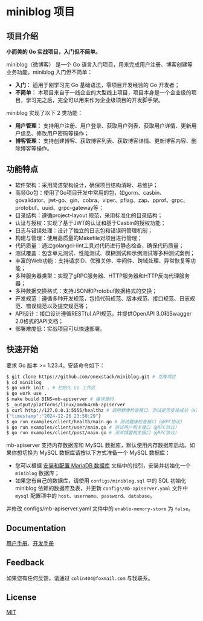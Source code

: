 # miniblog 项目

## 项目介绍

**小而美的 Go 实战项目，入门但不简单。**

miniblog（微博客） 是一个 Go 语言入门项目，用来完成用户注册、博客创建等业务功能。miniblog 入门但不简单：

- **入门：** 适用于刚学习完 Go 基础语法，零项目开发经验的 Go 开发者；
- **不简单：** 本项目来自于一线企业的大型线上项目，项目本身是一个企业级的项目，学习完之后，完全可以用来作为企业级项目的开发脚手架。

miniblog 实现了以下 2 类功能：
- **用户管理：** 支持用户注册、用户登录、获取用户列表、获取用户详情、更新用户信息、修改用户密码等操作；
- **博客管理：** 支持创建博客、获取博客列表、获取博客详情、更新博客内容、删除博客等操作。

## 功能特点

- 软件架构：采用简洁架构设计，确保项目结构清晰、易维护；
- 高频Go包：使用了Go项目开发中常用的包，如gorm、casbin、govalidator、jwt-go、gin、cobra、viper、pflag、zap、pprof、grpc、protobuf、uuid、grpc-gateway等；
- 目录结构：遵循project-layout 规范，采用标准化的目录结构；
- 认证与授权：实现了基于JWT的认证和基于Casbin的授权功能；
- 日志与错误处理：设计了独立的日志包和错误码管理机制；
- 构建与管理：使用高质量的Makefile对项目进行管理；
- 代码质量：通过golangci-lint工具对代码进行静态检查，确保代码质量；
- 测试覆盖：包含单元测试、性能测试、模糊测试和示例测试等多种测试案例；
- 丰富的Web功能：支持请求ID、优雅关停、中间件、跨域处理、异常恢复等功能；
- 多种服务器类型：实现了gRPC服务器、HTTP服务器和HTTP反向代理服务器；
- 多种数据交换格式：支持JSON和Protobuf数据格式的交换；
- 开发规范：遵循多种开发规范，包括代码规范、版本规范、接口规范、日志规范、错误规范以及提交规范等；
- API设计：接口设计遵循RESTful API规范，并提供OpenAPI 3.0和Swagger 2.0格式的API文档；
- 部署难度低：实战项目可以快速部署。

## 快速开始

要求 Go 版本 >= 1.23.4。安装命令如下：

```bash
$ git clone https://github.com/onexstack/miniblog.git # 克隆项目
$ cd miniblog
$ go work init . # 初始化 Go 工作区
$ go work use .
$ make build BINS=mb-apiserver # 编译源码
$ _output/platforms/linux/amd64/mb-apiserver
$ curl http://127.0.0.1:5555/healthz # 调用健康检查接口，测试是否安装成功（HTTPS协议）
{"timestamp":"2024-12-26 23:50:29"}
$ go run examples/client/health/main.go # 测试健康检查接口（gRPC协议）
$ go run examples/client/user/main.go # 测试用户相关接口（gRPC协议）
$ go run examples/client/post/main.go # 测试博客相关接口（gRPC协议）
```

mb-apiserver 支持内存数据库和 MySQL 数据库，默认使用内存数据库启动。如果你想切换为 MySQL 数据库请按以下方式准备一个 MySQL 数据库：
- 您可以根据 [安装和配置 MariaDB 数据库](./docs/devel/zh-CN/mysql.md) 文档中的指引，安装并初始化一个 `miniblog` 数据库；
- 如果您有自己的数据库，请使用 `configs/miniblog.sql` 中的 SQL 初始化 miniblog 依赖的数据库及表，并更新 `configs/mb-apiserver.yaml` 文件中 `mysql` 配置项中的 `host`、`username`、`password`、`database`。

并修改 configs/mb-apiserver.yaml 文件中的 `enable-memory-store` 为 `false`。

## Documentation

[用户手册](./docs/guide/zh-CN/README.md)、[开发手册](./docs/devel/zh-CN/README.md)

## Feedback

如果您有任何反馈，请通过 `colin404@foxmail.com` 与我联系。

## License

[MIT](https://choosealicense.com/licenses/mit/)
